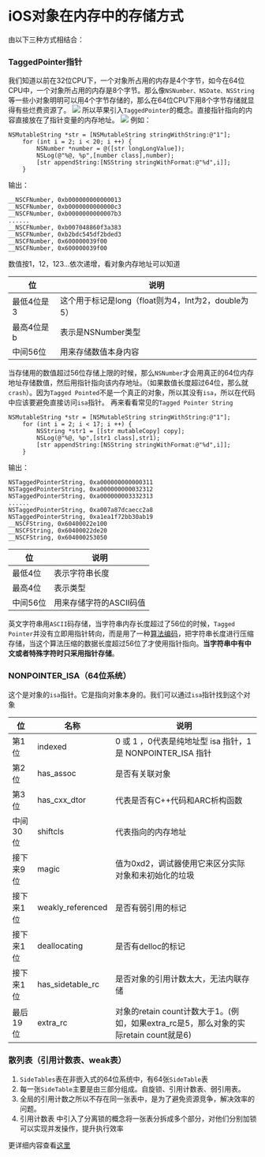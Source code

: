 # iOS对象在内存中的存储方式
由以下三种方式相结合：
### TaggedPointer指针
我们知道以前在32位CPU下，一个对象所占用的内存是4个字节，如今在64位CPU中，一个对象所占用的内存是8个字节。那么像`NSNumber、NSDate、NSString`等一些小对象明明可以用4个字节存储的，那么在64位CPU下用8个字节存储就显得有些烂费资源了。
![](https://upload-images.jianshu.io/upload_images/1840444-50b6c5f50f1b1f73.jpeg?imageMogr2/auto-orient/strip%7CimageView2/2/w/1240)
所以苹果引入`TaggedPointer`的概念。直接指针指向的内容直接放在了指针变量的内存地址。
![](https://upload-images.jianshu.io/upload_images/1840444-96380a9da548b81d.jpeg?imageMogr2/auto-orient/strip%7CimageView2/2/w/1240)
例如：

```
NSMutableString *str = [NSMutableString stringWithString:@"1"];
    for (int i = 2; i < 20; i ++) {
        NSNumber *number = @([str longLongValue]);
        NSLog(@"%@, %p",[number class],number);
        [str appendString:[NSString stringWithFormat:@"%d",i]];
    }
```
输出：

```
__NSCFNumber, 0xb000000000000013
__NSCFNumber, 0xb0000000000000c3
__NSCFNumber, 0xb0000000000007b3
......
__NSCFNumber, 0xb007048860f3a383
__NSCFNumber, 0xb2bdc545df2bded3
__NSCFNumber, 0x600000039f00
__NSCFNumber, 0x600000039f00
```
数值按1，12，123...依次递增，看对象内存地址可以知道

| 位 | 说明 |
| --- | --- |
| 最低4位是3 | 这个用于标记是long（float则为4，Int为2，double为5） |
| 最高4位是b | 表示是NSNumber类型 |
| 中间56位 | 用来存储数值本身内容 |


当存储用的数值超过56位存储上限的时候，那么`NSNumber`才会用真正的64位内存地址存储数值，然后用指针指向该内存地址。（如果数值长度超过64位，那么就`crash`）。因为`Tagged Pointed`不是一个真正的对象，所以其没有`isa`，所以在代码中应该要避免直接访问`isa`指针。
再来看看常见的`Tagged Pointer String`

```
NSMutableString *str = [NSMutableString stringWithString:@"1"];
    for (int i = 2; i < 17; i ++) {
        NSString *str1 = [[str mutableCopy] copy];
        NSLog(@"%@, %p",[str1 class],str1);
        [str appendString:[NSString stringWithFormat:@"%d",i]];
    }
```
输出：   

```
NSTaggedPointerString, 0xa000000000000311
NSTaggedPointerString, 0xa000000000032312
NSTaggedPointerString, 0xa000000003332313
...... 
NSTaggedPointerString, 0xa007a87dcaecc2a8
NSTaggedPointerString, 0xa1ea1f72bb30ab19
__NSCFString, 0x60400022e100
__NSCFString, 0x60400022de20
__NSCFString, 0x604000253050
```

| 位 | 说明 |
| --- | --- |
| 最低4位 | 表示字符串长度 |
| 最高4位 | 表示类型 |
| 中间56位 | 用来存储字符的ASCII码值 |

英文字符串用`ASCII`码存储，当字符串内存长度超过了56位的时候，`Tagged Pointer`并没有立即用指针转向，而是用了一种[算法编码](http://www.cocoachina.com/ios/20150918/13449.html)，把字符串长度进行压缩存储，当这个算法压缩的数据长度超过56位了才使用指针指向。**当字符串中有中文或者特殊字符时只采用指针存储**。

### NONPOINTER_ISA（64位系统）

这个是对象的`isa`指针。它是指向对象本身的。我们可以通过`isa`指针找到这个对象


| 位 | 名称 | 说明 |
| --- | --- | --- |
| 第1位 | indexed | 0 或 1 ，0代表是纯地址型 isa 指针，1是 NONPOINTER_ISA 指针 |
| 第2位 | has_assoc | 是否有关联对象 |
| 第3位 | has_cxx_dtor | 代表是否有C++代码和ARC析构函数 |
| 中间30位 | shiftcls | 代表指向的内存地址 |
| 接下来9位 | magic | 值为0xd2，调试器使用它来区分实际对象和未初始化的垃圾 |
| 接下来1位 | weakly_referenced | 是否有弱引用的标记 |
| 接下来1位 | deallocating | 是否有delloc的标记 |
| 接下来1位 | has_sidetable_rc | 是否对象的引用计数太大，无法内联存储 |
| 最后19位 | extra_rc | 对象的retain count计数大于1。(例如，如果extra_rc是5，那么对象的实际retain count就是6) |
### 散列表（引用计数表、weak表）
1. `SideTables`表在非嵌入式的64位系统中，有64张`SideTable`表
2. 每一张`SideTable`主要是由三部分组成。自旋锁、引用计数表、弱引用表。
3. 全局的引用计数之所以不存在同一张表中，是为了避免资源竞争，解决效率的问题。
4. 引用计数表 中引入了分离锁的概念将一张表分拆成多个部分，对他们分别加锁可以实现并发操作，提升执行效率

更详细内容查看[这里](https://www.jianshu.com/p/8577286af88e)


